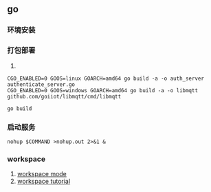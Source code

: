 ## go 

### 环境安装

### 打包部署

1.

``` 
CGO_ENABLED=0 GOOS=linux GOARCH=amd64 go build -a -o auth_server authenticate_server.go 
CGO_ENABLED=0 GOOS=windows GOARCH=amd64 go build -a -o libmqtt github.com/goiiot/libmqtt/cmd/libmqtt

go build
```
### 启动服务
``` 
nohup $COMMAND >nohup.out 2>&1 &
```
### workspace
1. [workspace mode](https://juejin.cn/post/7082674325773352968)
2. [workspace tutorial](https://go.dev/doc/tutorial/workspaces)